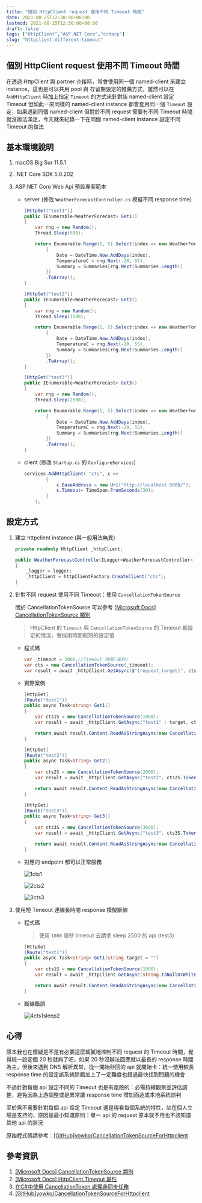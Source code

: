 ```yaml
---
title: "個別 HttpClient request 使用不同 Timeout 時間"
date: 2021-08-25T12:30:00+08:00
lastmod: 2021-08-25T12:30:00+08:00
draft: false
tags: ["HttpClient","ASP.NET Core","csharp"]
slug: "httpclient-different-timeout"
---
```


## 個別 HttpClient request 使用不同 Timeout 時間

在透過 HttpClient 與 partner 介接時，常會使用同一個 named-client 來建立 instance，這也是可以共用 pool 與 存留期設定的推薦方式，雖然可以在 `AddHttpClient` 時加上指定 `Timeout` 的方式來針對該 named-client 設定 Timeout 但如此一來同樣的 named-client instance 都會套用同一個 `Timeout` 設定，如果遇到同個 named-client 但對於不同 request 需要有不同 Timeout 時間就沒辦法滿足，今天就來紀錄一下在同個 named-client instance 設定不同 Timeout 的做法

## 基本環境說明

1. macOS Big Sur 11.5.1
2. .NET Core SDK 5.0.202
3. ASP.NET Core Web Api 預設專案範本

    - server (修改 `WeatherForecastController.cs` 模擬不同 response time)

        ```cs
        [HttpGet("test1")]
        public IEnumerable<WeatherForecast> Get1()
        {
            var rng = new Random();
            Thread.Sleep(500);

            return Enumerable.Range(1, 5).Select(index => new WeatherForecast
                {
                    Date = DateTime.Now.AddDays(index),
                    TemperatureC = rng.Next(-20, 55),
                    Summary = Summaries[rng.Next(Summaries.Length)]
                })
                .ToArray();
        }
        
        [HttpGet("test2")]
        public IEnumerable<WeatherForecast> Get2()
        {
            var rng = new Random();
            Thread.Sleep(1500);

            return Enumerable.Range(1, 5).Select(index => new WeatherForecast
                {
                    Date = DateTime.Now.AddDays(index),
                    TemperatureC = rng.Next(-20, 55),
                    Summary = Summaries[rng.Next(Summaries.Length)]
                })
                .ToArray();
        }
        
        [HttpGet("test3")]
        public IEnumerable<WeatherForecast> Get3()
        {
            var rng = new Random();
            Thread.Sleep(2500);

            return Enumerable.Range(1, 5).Select(index => new WeatherForecast
                {
                    Date = DateTime.Now.AddDays(index),
                    TemperatureC = rng.Next(-20, 55),
                    Summary = Summaries[rng.Next(Summaries.Length)]
                })
                .ToArray();
        }
        ```

    - client (修改 `Startup.cs` 的 `ConfigureServices`)

        ```cs
        services.AddHttpClient( "cts", c =>
                {
                    c.BaseAddress = new Uri("http://localhost:5000/");
                    c.Timeout= TimeSpan.FromSeconds(30);
                }
            );
        ```

## 設定方式

1. 建立 httpclient instance (與一般用法無異)

    ```cs
    private readonly HttpClient _httpClient;

    public WeatherForecastControlle(ILogger<WeatherForecastController> logger,IHttpClientFactoryhttpClientFactory)
    {
        _logger = logger;
        _httpClient = httpClientFactory.CreateClient("cts");
    }
    ```

2. 針對不同 request 使用不同 Timeout：使用 `CancellationTokenSource`

    關於 CancellationTokenSource 可以參考 [[Microsoft Docs] CancellationTokenSource 類別](https://docs.microsoft.com/zh-tw/dotnet/api/system.threading.cancellationtokensource?view=net-5.0&WT.mc_id=DOP-MVP-5002594)

    > HttpClient 的 `Timeout` 與 `CancellationTokenSource` 的 Timeout 都設定的情況，會採用時間較短的設定值

    - 程式碼

        ```cs
        var _timeout = 2000;//Timeout 時間(毫秒)
        var cts = new CancellationTokenSource(_timeout);
        var result = await _httpClient.GetAsync($"{request_target}", cts.Token);
        ```

    - 實際案例

        ```cs
        [HttpGet]
        [Route("test1")]
        public async Task<string> Get1()
        {
            var cts1S = new CancellationTokenSource(1000);
            var result = await _httpClient.GetAsync("test1" : target, cts1S.Token);

            return await result.Content.ReadAsStringAsync(new CancellationToken());
        }

        [HttpGet]
        [Route("test2")]
        public async Task<string> Get2()
        {
            var cts2S = new CancellationTokenSource(2000);
            var result = await _httpClient.GetAsync("test2", cts2S.Token);

            return await result.Content.ReadAsStringAsync(new CancellationToken());
        }

        [HttpGet]
        [Route("test3")]
        public async Task<string> Get3()
        {
            var cts3S = new CancellationTokenSource(3000);
            var result = await _httpClient.GetAsync("test3", cts3S.Token);

            return await result.Content.ReadAsStringAsync(new CancellationToken());
        }
        ```

    - 對應的 endpoint 都可以正常服務

        ![1cts1](https://user-images.githubusercontent.com/3851540/130919808-dac7eba5-ea1e-448f-9d61-c8dcb297658b.png)

        ![2cts2](https://user-images.githubusercontent.com/3851540/130919821-50d057f3-b0da-4d93-b2f0-60bceba02fd9.png)

        ![3cts3](https://user-images.githubusercontent.com/3851540/130919825-34051351-877f-4110-93c4-2f081aee09a4.png)

3. 使用短 Timeout 連線長時間 response 模擬斷線

    - 程式碼

        >使用 `1000` 毫秒 timeout 去請求 sleep 2500 的 api (test3)

        ```cs
        [HttpGet
        [Route("test1")]
        public async Task<string> Get1(string target = "")
        {
            var cts1S = new CancellationTokenSource(1000);
            var result = await _httpClient.GetAsync(string.IsNullOrWhiteSpace(target) ? "test1" : target, cts1S.Token);

            return await result.Content.ReadAsStringAsync(new CancellationToken());
        }
        ```

    - 斷線錯誤

        ![4cts1sleep2](https://user-images.githubusercontent.com/3851540/130919830-ff9d403a-40c4-457b-a4b8-bcdb79391730.png)

## 心得

原本我也在懷疑是不是有必要這麼細膩地控制不同 request 的 Timeout 時間，覺得統一設定個 20 秒就夠了吧，如果 20 秒沒辦法回應就以最長的 response 時間為主，但後來遇到 DNS 解析異常，從一開始秒回的 api 就開始卡：統一使用較長 response time 的設定該系統除錯加上了一定難度也錯過最快找到問題的機會

不過針對每個 api 設定不同的 Timeout 也是有風險的：必需持續觀察並評估調整，避免因為上游調整或是異常讓 response time 增加而造成本地系統誤判

至於需不需要針對每個 api 設定 Timeout 還是得看每個系統的特性，站在個人立場是支持的，原因是最小知識原則：單一 api 的 request 原本就不用也不該知道其他 api 的狀況

原始程式碼請參考：[[GitHub]yowko/CancellationTokenSourceForHttpclient](https://github.com/yowko/CancellationTokenSourceForHttpclient)

## 參考資訊

1. [[Microsoft Docs] CancellationTokenSource 類別](https://docs.microsoft.com/zh-tw/dotnet/api/system.threading.cancellationtokensource?view=net-5.0&WT.mc_id=DOP-MVP-5002594)
2. [[Microsoft Docs] HttpClient.Timeout 屬性](https://docs.microsoft.com/zh-tw/dotnet/api/system.net.http.httpclient.timeout?view=net-5.0&WT.mc_id=DOP-MVP-5002594)
3. [在C#中使用 CancellationToken 處理非同步任務](https://iter01.com/590833.html)
4. [[GitHub]yowko/CancellationTokenSourceForHttpclient](https://github.com/yowko/CancellationTokenSourceForHttpclient)
